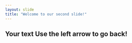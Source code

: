 ```yaml
---
layout: slide
title: "Welcome to our second slide!"
---
```

Your text
Use the left arrow to go back!
---
###
